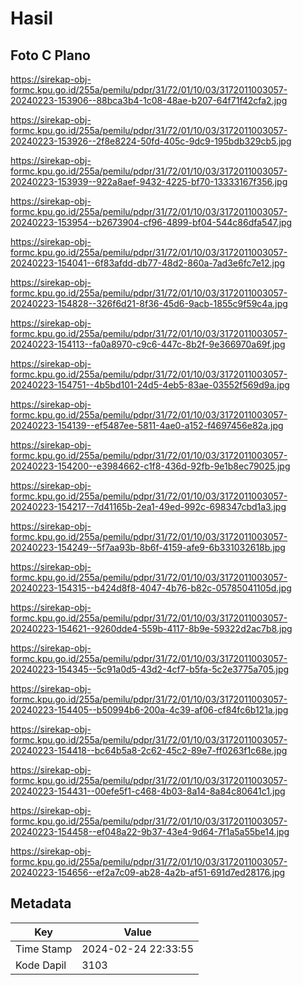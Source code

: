 # Hasil

## Foto C Plano

https://sirekap-obj-formc.kpu.go.id/255a/pemilu/pdpr/31/72/01/10/03/3172011003057-20240223-153906--88bca3b4-1c08-48ae-b207-64f71f42cfa2.jpg

https://sirekap-obj-formc.kpu.go.id/255a/pemilu/pdpr/31/72/01/10/03/3172011003057-20240223-153926--2f8e8224-50fd-405c-9dc9-195bdb329cb5.jpg

https://sirekap-obj-formc.kpu.go.id/255a/pemilu/pdpr/31/72/01/10/03/3172011003057-20240223-153939--922a8aef-9432-4225-bf70-13333167f356.jpg

https://sirekap-obj-formc.kpu.go.id/255a/pemilu/pdpr/31/72/01/10/03/3172011003057-20240223-153954--b2673904-cf96-4899-bf04-544c86dfa547.jpg

https://sirekap-obj-formc.kpu.go.id/255a/pemilu/pdpr/31/72/01/10/03/3172011003057-20240223-154041--6f83afdd-db77-48d2-860a-7ad3e6fc7e12.jpg

https://sirekap-obj-formc.kpu.go.id/255a/pemilu/pdpr/31/72/01/10/03/3172011003057-20240223-154828--326f6d21-8f36-45d6-9acb-1855c9f59c4a.jpg

https://sirekap-obj-formc.kpu.go.id/255a/pemilu/pdpr/31/72/01/10/03/3172011003057-20240223-154113--fa0a8970-c9c6-447c-8b2f-9e366970a69f.jpg

https://sirekap-obj-formc.kpu.go.id/255a/pemilu/pdpr/31/72/01/10/03/3172011003057-20240223-154751--4b5bd101-24d5-4eb5-83ae-03552f569d9a.jpg

https://sirekap-obj-formc.kpu.go.id/255a/pemilu/pdpr/31/72/01/10/03/3172011003057-20240223-154139--ef5487ee-5811-4ae0-a152-f4697456e82a.jpg

https://sirekap-obj-formc.kpu.go.id/255a/pemilu/pdpr/31/72/01/10/03/3172011003057-20240223-154200--e3984662-c1f8-436d-92fb-9e1b8ec79025.jpg

https://sirekap-obj-formc.kpu.go.id/255a/pemilu/pdpr/31/72/01/10/03/3172011003057-20240223-154217--7d41165b-2ea1-49ed-992c-698347cbd1a3.jpg

https://sirekap-obj-formc.kpu.go.id/255a/pemilu/pdpr/31/72/01/10/03/3172011003057-20240223-154249--5f7aa93b-8b6f-4159-afe9-6b331032618b.jpg

https://sirekap-obj-formc.kpu.go.id/255a/pemilu/pdpr/31/72/01/10/03/3172011003057-20240223-154315--b424d8f8-4047-4b76-b82c-05785041105d.jpg

https://sirekap-obj-formc.kpu.go.id/255a/pemilu/pdpr/31/72/01/10/03/3172011003057-20240223-154621--9260dde4-559b-4117-8b9e-59322d2ac7b8.jpg

https://sirekap-obj-formc.kpu.go.id/255a/pemilu/pdpr/31/72/01/10/03/3172011003057-20240223-154345--5c91a0d5-43d2-4cf7-b5fa-5c2e3775a705.jpg

https://sirekap-obj-formc.kpu.go.id/255a/pemilu/pdpr/31/72/01/10/03/3172011003057-20240223-154405--b50994b6-200a-4c39-af06-cf84fc6b121a.jpg

https://sirekap-obj-formc.kpu.go.id/255a/pemilu/pdpr/31/72/01/10/03/3172011003057-20240223-154418--bc64b5a8-2c62-45c2-89e7-ff0263f1c68e.jpg

https://sirekap-obj-formc.kpu.go.id/255a/pemilu/pdpr/31/72/01/10/03/3172011003057-20240223-154431--00efe5f1-c468-4b03-8a14-8a84c80641c1.jpg

https://sirekap-obj-formc.kpu.go.id/255a/pemilu/pdpr/31/72/01/10/03/3172011003057-20240223-154458--ef048a22-9b37-43e4-9d64-7f1a5a55be14.jpg

https://sirekap-obj-formc.kpu.go.id/255a/pemilu/pdpr/31/72/01/10/03/3172011003057-20240223-154656--ef2a7c09-ab28-4a2b-af51-691d7ed28176.jpg


## Metadata

| Key        | Value               |
| ---------- | ------------------- |
| Time Stamp | 2024-02-24 22:33:55 |
| Kode Dapil | 3103                |



